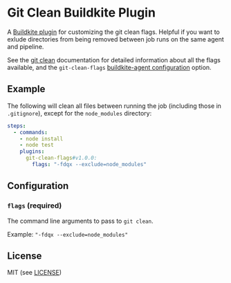 # Git Clean Buildkite Plugin

A [Buildkite plugin](https://buildkite.com/docs/agent/v3/plugins) for customizing the git clean flags. Helpful if you want to exlude directories from being removed between job runs on the same agent and pipeline.

See the [git clean](https://git-scm.com/docs/git-clean) documentation for detailed information about all the flags available, and the `git-clean-flags` [buildkite-agent configuration](https://buildkite.com/docs/agent/v3/configuration) option.

## Example

The following will clean all files between running the job (including those in `.gitignore`), except for the `node_modules` directory:

```yml
steps:
  - commands:
    - node install
    - node test
    plugins:
      git-clean-flags#v1.0.0:
        flags: "-fdqx --exclude=node_modules"
```

## Configuration

### `flags` (required)

The command line arguments to pass to `git clean`.

Example: `"-fdqx --exclude=node_modules"`

## License

MIT (see [LICENSE](LICENSE))
